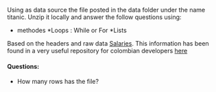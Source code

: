 Using as data source the file posted in the data folder under the name titanic. Unzip it locally and answer the follow questions using:
  * methodes
  *Loops : While or For
  *Lists
  
Based on the headers and raw data [Salaries](https://github.com/AndresUrregoAngel/Python_QuickCourse/blob/master/Data/Salaries.zip). This information has been found in a very useful repository for colombian developers [here](https://github.com/colombia-dev)

#### Questions:

* How many rows has the file?

